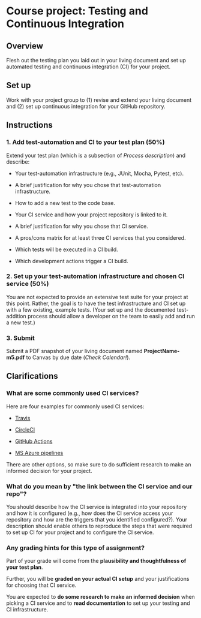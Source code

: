 # Course project: Testing and Continuous Integration

## Overview

Flesh out the testing plan you laid out in your living document and
set up automated testing and continuous integration (CI) for your project.

## Set up

Work with your project group to (1) revise and extend your living document
and (2) set up continuous integration for your GitHub repository.

## Instructions

### 1. Add test-automation and CI to your test plan (50%)

Extend your test plan (which is a subsection of *Process description*) and
describe:

* Your test-automation infrastructure (e.g., JUnit, Mocha, Pytest, etc).

* A brief justification for why you chose that test-automation infrastructure.

* How to add a new test to the code base.

* Your CI service and how your project repository is linked to it.

* A brief justification for why you chose that CI service.

* A pros/cons matrix for at least three CI services that you considered.

* Which tests will be executed in a CI build.

* Which development actions trigger a CI build.


### 2. Set up your test-automation infrastructure and chosen CI service (50%)

You are not expected to provide an extensive test suite for your project at this
point. Rather, the goal is to have the test infrastructure and CI set up with a
few existing, example tests. (Your set up and the documented test-addition
process should allow a developer on the team to easily add and run a new test.)


### 3. Submit

Submit a PDF snapshot of your living document named **ProjectName-m5.pdf** to Canvas by due date (*Check Calendar!*).


## Clarifications

### What are some commonly used CI services?

Here are four examples for commonly used CI services:

* [Travis](https://travis-ci.org)

* [CircleCI](https://circleci.com/)

* [GitHub Actions](https://docs.github.com/en/actions)

* [MS Azure pipelines](https://docs.microsoft.com/en-us/azure/devops/pipelines/create-first-pipeline)

There are other options, so make sure to do sufficient research to make an
informed decision for your project.


### What do you mean by "the link between the CI service and our repo"?

You should describe how the CI service is integrated into your repository and
how it is configured (e.g., how does the CI service access your repository and
how are the triggers that you identified configured?). Your description should
enable others to reproduce the steps that were required to set up CI for your
project and to configure the CI service.


### Any grading hints for this type of assignment?

Part of your grade will come from the **plausibility and thoughtfulness of your
test plan**.

Further, you will be **graded on your actual CI setup** and your justifications
for choosing that CI service.

You are expected to **do some research to make an informed decision** when
picking a CI service and to **read documentation** to set up your testing and CI
infrastructure.
